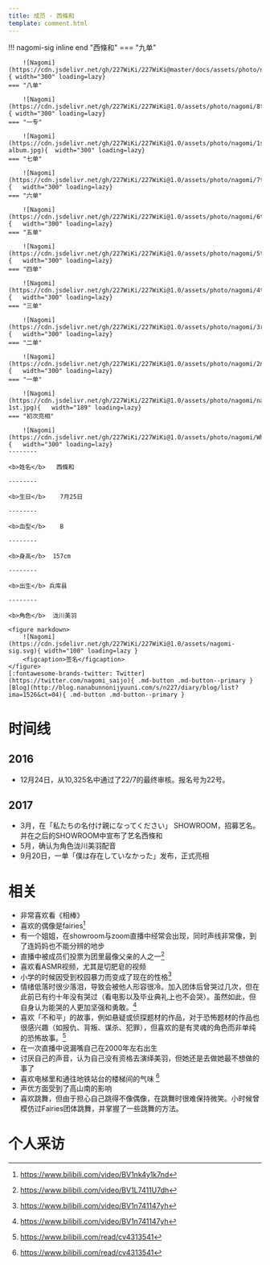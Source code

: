 ```yaml
---
title: 成员 - 西條和
template: comment.html
---
```


!!! nagomi-sig inline end "西條和"
    === "九单"

        ![Nagomi](https://cdn.jsdelivr.net/gh/227WiKi/227WiKi@master/docs/assets/photo/nagomi/9th.jpg){ width="300" loading=lazy}
    === "八单"

        ![Nagomi](https://cdn.jsdelivr.net/gh/227WiKi/227WiKi@1.0/assets/photo/nagomi/8th.jpg){ width="300" loading=lazy}
    === "一专"

        ![Nagomi](https://cdn.jsdelivr.net/gh/227WiKi/227WiKi@1.0/assets/photo/nagomi/1st-album.jpg){  width="300" loading=lazy}
    === "七单"

        ![Nagomi](https://cdn.jsdelivr.net/gh/227WiKi/227WiKi@1.0/assets/photo/nagomi/7th.jpg){   width="300" loading=lazy}
    === "六单"

        ![Nagomi](https://cdn.jsdelivr.net/gh/227WiKi/227WiKi@1.0/assets/photo/nagomi/6th.jpg){   width="300" loading=lazy}
    === "五单"

        ![Nagomi](https://cdn.jsdelivr.net/gh/227WiKi/227WiKi@1.0/assets/photo/nagomi/5th.jpg){   width="300" loading=lazy}
    === "四单"

        ![Nagomi](https://cdn.jsdelivr.net/gh/227WiKi/227WiKi@1.0/assets/photo/nagomi/4th.jpg){   width="300" loading=lazy}
    === "三单"

        ![Nagomi](https://cdn.jsdelivr.net/gh/227WiKi/227WiKi@1.0/assets/photo/nagomi/3rd.jpg){   width="300" loading=lazy}
    === "二单"

        ![Nagomi](https://cdn.jsdelivr.net/gh/227WiKi/227WiKi@1.0/assets/photo/nagomi/2nd.jpg){   width="300" loading=lazy}
    === "一单"

        ![Nagomi](https://cdn.jsdelivr.net/gh/227WiKi/227WiKi@1.0/assets/photo/nagomi/nagomi-1st.jpg){   width="189" loading=lazy}
    === "初次亮相"

        ![Nagomi](https://cdn.jsdelivr.net/gh/227WiKi/227WiKi@1.0/assets/photo/nagomi/WhiteDress.jpg){   width="300" loading=lazy}
    --------

    <b>姓名</b>   西條和 

    --------

    <b>生日</b>    7月25日

    --------

    <b>血型</b>    B

    --------

    <b>身高</b>  157cm

    --------

    <b>出生</b> 兵库县

    --------

    <b>角色</b>  泷川美羽

    <figure markdown>
        ![Nagomi](https://cdn.jsdelivr.net/gh/227WiKi/227WiKi@1.0/assets/nagomi-sig.svg){ width="100" loading=lazy }
        <figcaption>签名</figcaption>
    </figure>
    [:fontawesome-brands-twitter: Twitter](https://twitter.com/nagomi_saijo){ .md-button .md-button--primary } [Blog](http://blog.nanabunnonijyuuni.com/s/n227/diary/blog/list?ima=1526&ct=04){ .md-button .md-button--primary }
# 时间线
## 2016

- 12月24日，从10,325名中通过了22/7的最终审核。报名号为22号。

## 2017

- 3月，在「私たちの名付け親になってください」 SHOWROOM，招募艺名。并在之后的SHOWROOM中宣布了艺名西條和
- 5月，确认为角色泷川美羽配音
- 9月20日，一单「僕は存在していなかった」发布，正式亮相

# 相关

- 非常喜欢看《相棒》
- 喜欢的偶像是fairies[^1]
- 有一个姐姐，在showroom与zoom直播中经常会出现，同时声线非常像，到了连妈妈也不能分辨的地步
- 直播中被成员们投票为团里最像父亲的人之一[^2]
- 喜欢看ASMR视频，尤其是切肥皂的视频
- 小学的时候因受到校园暴力而变成了现在的性格[^3]
- 情绪低落时很少落泪，导致会被他人形容很冷。加入团体后曾哭过几次，但在此前已有约十年没有哭过（看电影以及毕业典礼上也不会哭）。虽然如此，但自身认为能哭的人更加坚强和勇敢。[^3]
- 喜欢「不和平」的故事，例如悬疑或侦探题材的作品，对于恐怖题材的作品也很感兴趣（如报仇、背叛、谋杀、犯罪），但喜欢的是有灵魂的角色而非单纯的恐怖故事。[^4]
- 在一次直播中说漏嘴自己在2000年左右出生
- 讨厌自己的声音，认为自己没有资格去演绎美羽，但她还是去做她最不想做的事了
- 喜欢电梯里和通往地铁站台的楼梯间的气味 [^4]
- 声优方面受到了高山南的影响
- 喜欢跳舞，但由于担心自己跳得不像偶像，在跳舞时很难保持微笑。小时候曾模仿过Fairies团体跳舞，并掌握了一些跳舞的方法。

# 个人采访

<html>
<head>
    <meta name="referrer" content="never">
</head>

<body>
    <div id="dplayer">
    </div>
    <script src="https://cdn.jsdelivr.net/gh/zzzhxxx/227WiKi@1.2/docs/_static/js/md5.js"></script>
    <script src="https://cdn.jsdelivr.net/npm/dplayer@1.26.0/dist/DPlayer.min.js"></script>
    <script>
        const dp = new DPlayer({
        container: document.getElementById('dplayer'),
        video: {
            url: 'https://link.zzzhxxx.top/?/227-mv/nagomi_interview.mp4',
        },
        danmaku: {
            id: md5('https://link.zzzhxxx.top/?/227-mv/nagomi_interview.mp4'),
            api: "https://danmu.zzzhxxx.top/"
        },
        contextmenu: [
        {
            text: '227WiKi',
            link: 'https://github.com/zzzhxxx/227WiKi',
        },
        ]
    });
    </script>
    
</body>
</html>

[^1]: https://www.bilibili.com/video/BV1nk4y1k7nd
[^2]: https://www.bilibili.com/video/BV1L7411U7dh
[^3]: https://www.bilibili.com/video/BV1n741147yh
[^4]: https://www.bilibili.com/read/cv4313541

